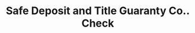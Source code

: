 ---
doi: 10.7916/D8Z90QGS
date_other: '1900'
date_other_textual: 1900-1909
form: printed ephemera
genre:
- Checks (bank checks)
name:
- Safe Deposit and Title Guaranty Co.
object_in_context_url: https://biggert.cul.columbia.edu/items/view/ave_biggert_01373
subject_hierarchical_geographic:
- Kittanning, Pennsylvania, United States
subject_name:
- Safe Deposit and Title Guaranty Co.
title: Safe Deposit and Title Guaranty Co.. Check
sort_title: Safe Deposit and Title Guaranty Co.. Check
call_number: ave_biggert_01373
coordinates:
- 40.82,-79.5213888888889
pid: ave_biggert_01373
identifiers: ave_biggert_01373
thumbnail: https://derivativo-3.library.columbia.edu/iiif/2/ldpd:344713/full/!256,256/0/native.jpg
permalink: /biggert/ave_biggert_01373/
layout: iiif-image-page
---